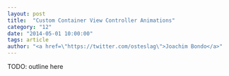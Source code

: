 ```yaml
---
layout: post
title:  "Custom Container View Controller Animations"
category: "12"
date: "2014-05-01 10:00:00"
tags: article
author: "<a href=\"https://twitter.com/osteslag\">Joachim Bondo</a>"
---
```


TODO: outline here
